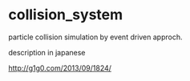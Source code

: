 collision_system
================

particle collision simulation by event driven approch.

description in japanese

http://g1g0.com/2013/09/1824/
